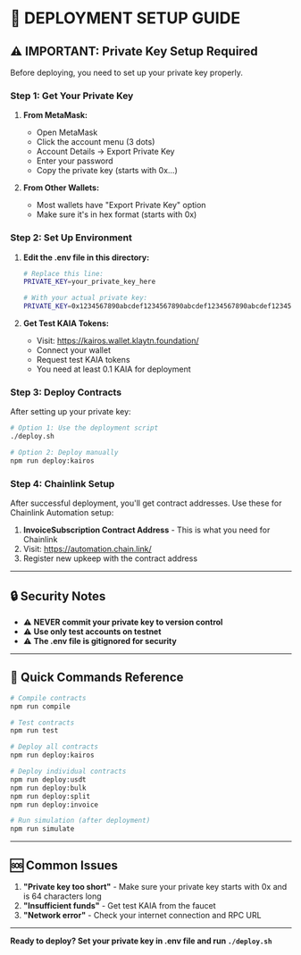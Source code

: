 # 🚀 **DEPLOYMENT SETUP GUIDE**

## ⚠️ **IMPORTANT: Private Key Setup Required**

Before deploying, you need to set up your private key properly.

### **Step 1: Get Your Private Key**

1. **From MetaMask:**
   - Open MetaMask
   - Click the account menu (3 dots)
   - Account Details → Export Private Key
   - Enter your password
   - Copy the private key (starts with 0x...)

2. **From Other Wallets:**
   - Most wallets have "Export Private Key" option
   - Make sure it's in hex format (starts with 0x)

### **Step 2: Set Up Environment**

1. **Edit the .env file in this directory:**
   ```bash
   # Replace this line:
   PRIVATE_KEY=your_private_key_here
   
   # With your actual private key:
   PRIVATE_KEY=0x1234567890abcdef1234567890abcdef1234567890abcdef1234567890abcdef
   ```

2. **Get Test KAIA Tokens:**
   - Visit: https://kairos.wallet.klaytn.foundation/
   - Connect your wallet
   - Request test KAIA tokens
   - You need at least 0.1 KAIA for deployment

### **Step 3: Deploy Contracts**

After setting up your private key:

```bash
# Option 1: Use the deployment script
./deploy.sh

# Option 2: Deploy manually
npm run deploy:kairos
```

### **Step 4: Chainlink Setup**

After successful deployment, you'll get contract addresses. Use these for Chainlink Automation setup:

1. **InvoiceSubscription Contract Address** - This is what you need for Chainlink
2. Visit: https://automation.chain.link/
3. Register new upkeep with the contract address

---

## 🔒 **Security Notes**

- ⚠️ **NEVER commit your private key to version control**
- ⚠️ **Use only test accounts on testnet**
- ⚠️ **The .env file is gitignored for security**

---

## 📝 **Quick Commands Reference**

```bash
# Compile contracts
npm run compile

# Test contracts
npm run test

# Deploy all contracts
npm run deploy:kairos

# Deploy individual contracts
npm run deploy:usdt
npm run deploy:bulk
npm run deploy:split
npm run deploy:invoice

# Run simulation (after deployment)
npm run simulate
```

---

## 🆘 **Common Issues**

1. **"Private key too short"** - Make sure your private key starts with 0x and is 64 characters long
2. **"Insufficient funds"** - Get test KAIA from the faucet
3. **"Network error"** - Check your internet connection and RPC URL

---

**Ready to deploy? Set your private key in .env file and run `./deploy.sh`**
